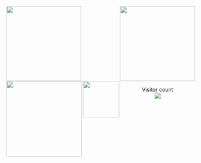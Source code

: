 <a href="#">
  <img height=200 align="center" src="https://my-stats-43gk.vercel.app/api?username=kekwX&show_icons=true&theme=radical&hide=contribs,issues&show=discussions_answered&rank_icon=github&include_all_commits=true&card_width=150" />
</a>
<a href="#">
  <img height=200 align="right" src="https://my-stats-43gk.vercel.app/api/top-langs/?username=kekwX&hide=css,scss&langs_count=10&layout=compact&theme=radical&card_width=150" />
</a>

<img align="left" height=202 src="https://github-readme-streak-stats-git-main-davids-projects-ad77adcc.vercel.app/?user=kekwX&theme=radical"/>
<img align="left" height=97 src="https://github-profile-trophy.vercel.app/?username=kekwX&theme=radical&no-frame=true&title=Stars,Followers,Commits&column=-1"/>




<p align="center">
  Visitor count<br>
  <img src="https://profile-counter.glitch.me/_kekwX/count.svg" />
</p>
